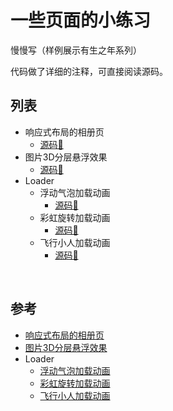 # 一些页面的小练习

慢慢写（样例展示有生之年系列）

代码做了详细的注释，可直接阅读源码。

## 列表

- 响应式布局的相册页
  - [源码📃](./flex-gallery/flex-gallery.html)
- 图片3D分层悬浮效果
  - [源码📃](./layed-suspension/layed-suspension.html)
- Loader
  - 浮动气泡加载动画
    - [源码📃](./loader/bubbles-loader.html)
  - 彩虹旋转加载动画
    - [源码📃](./loader/rainbow-loader.html)
  - 飞行小人加载动画
    - [源码📃](./loader/flying-man-loader/flying-man-loader.html)


<br/>

## 参考

- [响应式布局的相册页](https://www.bilibili.com/video/av47766149)
- [图片3D分层悬浮效果](https://www.bilibili.com/video/av45405765)
- Loader
  - [浮动气泡加载动画](https://codepen.io/CKH4/pen/ZGNyep/)
  - [彩虹旋转加载动画](https://codepen.io/jackrugile/pen/JddmaX/)
  - [飞行小人加载动画](https://codepen.io/mr_alien/pen/FDLjg)

<br/>
